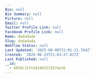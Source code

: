 ```yaml
---
Bio: null
Bio Summary: null
Picture: null
Email: null
Twitter Profile Link: null
Facebook Profile Link: null
Name: dadadada
Slug: dadadada
Webflow Status: null
Last Updated: '2025-08-08T21:01:21.764Z'
Created: '2025-06-23T21:03:27.017Z'
Last Published: null
__id:
  - 6859c11fc68146211557ae16
---
```


